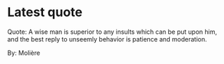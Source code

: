 # Latest quote 

Quote: A wise man is superior to any insults which can be put upon him, and the best reply to unseemly behavior is patience and moderation. 

By: Molière